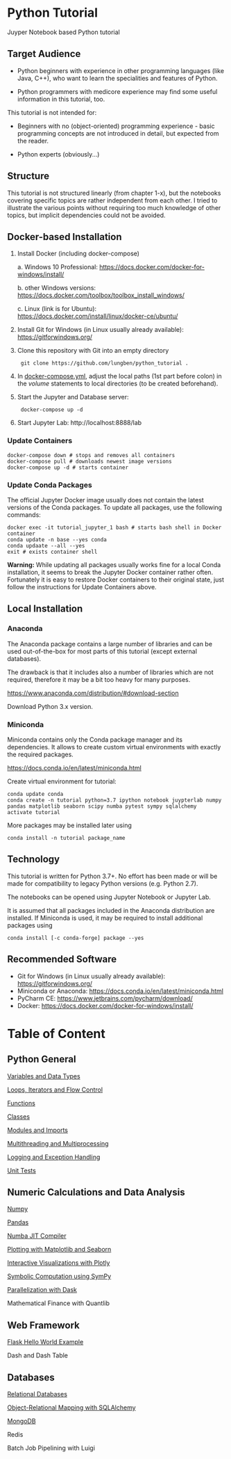 # Python Tutorial
Juyper Notebook based Python tutorial

## Target Audience

* Python beginners with experience in other programming languages (like Java, C++), who want to learn the specialities and features of Python.

* Python programmers with medicore experience may find some useful information in this tutorial, too.

This tutorial is not intended for:

* Beginners with no (object-oriented) programming experience - basic programming concepts are not introduced in detail, but expected from the reader.

* Python experts (obviously...)

## Structure

This tutorial is not structured linearly (from chapter 1-x), but the notebooks covering specific topics are rather independent from each other.
I tried to illustrate the various points without requiring too much knowledge of other topics, but implicit dependencies could not be avoided.

## Docker-based Installation

1. Install Docker (including docker-compose)

    a. Windows 10 Professional: https://docs.docker.com/docker-for-windows/install/

    b. other Windows versions: https://docs.docker.com/toolbox/toolbox_install_windows/

    c. Linux (link is for Ubuntu): https://docs.docker.com/install/linux/docker-ce/ubuntu/

2. Install Git for Windows (in Linux usually already available): https://gitforwindows.org/

3. Clone this repository with Git into an empty directory

        git clone https://github.com/lungben/python_tutorial .


4. In [docker-compose.yml](docker-compose.yml), adjust the local paths (1st part before colon) in the *volume* statements to local directories (to be created beforehand).

5. Start the Jupyter and Database server:

        docker-compose up -d


6. Start Jupyter Lab: http://localhost:8888/lab

### Update Containers

    docker-compose down # stops and removes all containers
    docker-compose pull # downloads newest image versions
    docker-compose up -d # starts container
    
### Update Conda Packages

The official Jupyter Docker image usually does not contain the latest versions of the Conda packages.
To update all packages, use the following commands:

    docker exec -it tutorial_jupyter_1 bash # starts bash shell in Docker container
    conda update -n base --yes conda
    conda updaate --all --yes
    exit # exists container shell
    
__Warning:__ While updating all packages usually works fine for a local Conda installation, it seems to break the Jupyter Docker container rather often.
Fortunately it is easy to restore Docker containers to their original state, just follow the instructions for Update Containers above.

## Local Installation

### Anaconda

The Anaconda package contains a large number of libraries and can be used out-of-the-box for most parts of this tutorial (except external databases).

The drawback is that it includes also a number of libraries which are not required, therefore it may be a bit too heavy for many purposes.

https://www.anaconda.com/distribution/#download-section

Download Python 3.x version.

### Miniconda

Miniconda contains only the Conda package manager and its dependencies. It allows to create custom virtual environments with exactly the required packages. 

https://docs.conda.io/en/latest/miniconda.html

Create virtual environment for tutorial:

    conda update conda
    conda create -n tutorial python=3.7 ipython notebook juypterlab numpy pandas matplotlib seaborn scipy numba pytest sympy sqlalchemy
    activate tutorial

More packages may be installed later using 

    conda install -n tutorial package_name

## Technology

This tutorial is written for Python 3.7+. No effort has been made or will be made for compatibility to legacy Python versions (e.g. Python 2.7).

The notebooks can be opened using Jupyter Notebook or Jupyter Lab.

It is assumed that all packages included in the Anaconda distribution are installed. If Miniconda is used, it may be required to install additional packages using

    conda install [-c conda-forge] package --yes
    
## Recommended Software

* Git for Windows (in Linux usually already available): https://gitforwindows.org/
* Miniconda or Anaconda: https://docs.conda.io/en/latest/miniconda.html
* PyCharm CE: https://www.jetbrains.com/pycharm/download/
* Docker: https://docs.docker.com/docker-for-windows/install/
    
# Table of Content

## Python General

[Variables and Data Types](notebooks/variables_and_data_types.ipynb)

[Loops, Iterators and Flow Control](notebooks/loops_iterators_and_flow_control.ipynb)

[Functions](notebooks/functions.ipynb)

[Classes](notebooks/classes.ipynb)

[Modules and Imports](notebooks/modules_and_imports.ipynb)

[Multithreading and Multiprocessing](notebooks/parallel_computing.ipynb)

[Logging and Exception Handling](notebooks/logging_and_exception_handling.ipynb)

[Unit Tests](notebooks/testing.ipynb)

## Numeric Calculations and Data Analysis

[Numpy](notebooks/numpy.ipynb)

[Pandas](notebooks/pandas.ipynb)

[Numba JIT Compiler](notebooks/numba_jit.ipynb)

[Plotting with Matplotlib and Seaborn](notebooks/plotting.ipynb)

[Interactive Visualizations with Plotly](notebooks/plotly.ipynb)

[Symbolic Computation using SymPy](notebooks/symbolic_computation.ipynb)

[Parallelization with Dask](notebooks/dask.ipynb)

Mathematical Finance with Quantlib

## Web Framework

[Flask Hello World Example](notebooks/flask_web_framework.ipynb)

Dash and Dash Table

## Databases

[Relational Databases](notebooks/relational_databases.ipynb)

[Object-Relational Mapping with SQLAlchemy](notebooks/sqlalchemy_orm.ipynb)

[MongoDB](notebooks/mongo_db.ipynb)

Redis

Batch Job Pipelining with Luigi
